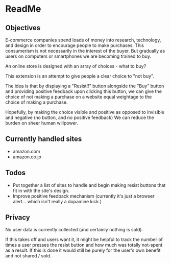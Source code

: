 # ReadMe

## Objectives
E-commerce companies spend loads of money into research, technology, and design in order to encourage people to make purchases.
This consumerism is not necessarily in the interest of the buyer. But gradually as users on computers or smartphones we are becoming trained to buy.

An online store is designed with an array of choices - what to buy?

This extension is an attempt to give people a clear choice to "not buy".

The idea is that by displaying a "Resist!!" button alongside the "Buy" button
and providing positive feedback upon clicking this button, we can give the choice of not making a purchase on a website
equal weightage to the choice of making a purchase.

Hopefully, by making the choice visible and positive as opposed to invisible and negative (no button, and no positive feedback)
We can reduce the burden on sheer human willpower.


## Currently handled sites
- amazon.com
- amazon.co.jp

## Todos

- Put together a list of sites to handle and begin making resist buttons that fit in with the site's design.
- Improve positive feedback mechanism (currently it's just a browser alert... which isn't really a dopamine kick.)


## Privacy

No user data is currently collected (and certainly nothing is sold).

If this takes off and users want it, it might be helpful to track the number of times a user presses
the resist button and how much was totally not-spent as a result.
If this is done it would still be purely for the user's own benefit and not shared / sold.


